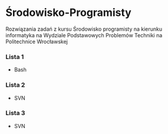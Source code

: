 # Środowisko-Programisty
Rozwiązania zadań z kursu Środowisko programisty na kierunku informatyka na Wydziale Podstawowych Problemów Techniki na Politechnice Wrocławskej

### Lista 1
- Bash

### Lista 2
- SVN

### Lista 3
- SVN

